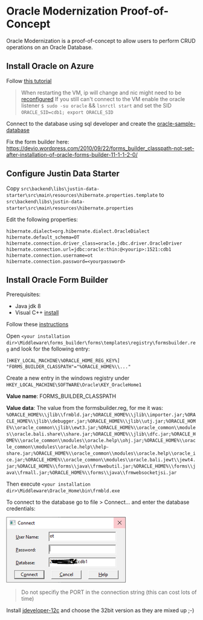 # Oracle Modernization Proof-of-Concept

Oracle Modernization is a proof-of-concept to allow users to perform CRUD operations on an Oracle Database.

## Install Oracle on Azure

Follow [this tutorial](https://docs.microsoft.com/en-us/azure/virtual-machines/workloads/oracle/oracle-database-quick-create#code-try-1)

> When restarting the VM, ip will change and nic might need to be [reconfigured](https://docs.microsoft.com/en-us/azure/virtual-machines/troubleshooting/reset-network-interface)
> If you still can't connect to the VM enable the oracle listener `$ sudo -su oracle` && `lsnrctl start` and set the SID `ORACLE_SID=cdb1; export ORACLE_SID`

Connect to the database using sql developer and create the [oracle-sample-database](https://www.oracletutorial.com/getting-started/oracle-sample-database/)

Fix the form builder here:
https://devio.wordpress.com/2010/09/22/forms_builder_classpath-not-set-after-installation-of-oracle-forms-builder-11-1-1-2-0/

## Configure Justin Data Starter

Copy `src\backend\libs\justin-data-starter\src\main\resources\hibernate.properties.template` to `src\backend\libs\justin-data-starter\src\main\resources\hibernate.properties`

Edit the following properties:

```config
hibernate.dialect=org.hibernate.dialect.OracleDialect
hibernate.default_schema=OT
hibernate.connection.driver_class=oracle.jdbc.driver.OracleDriver
hibernate.connection.url=jdbc:oracle:thin:@<yourip>:1521:cdb1
hibernate.connection.username=ot
hibernate.connection.password=<yourpassword>
```

## Install Oracle Form Builder

Prerequisites:

- Java jdk 8
- Visual C++ [install](https://www.microsoft.com/en-us/download/details.aspx?id=40784)

Follow these [instructions](https://oracle-base.com/articles/12c/standalone-forms-builder-12c-installation-on-windows-1221)

Open `<your installation dir>\Middleware\forms_builder\forms\templates\registry\formsbuilder.reg` and look for the following entry:

```
[HKEY_LOCAL_MACHINE\%ORACLE_HOME_REG_KEY%]
"FORMS_BUILDER_CLASSPATH"="%ORACLE_HOME%\\..."
```

Create a new entry in the windows registry under `HKEY_LOCAL_MACHINE\SOFTWARE\Oracle\KEY_OracleHome1`

**Value name**: FORMS_BUILDER_CLASSPATH

**Value data**: The value from the formsbuilder.reg, for me it was: `%ORACLE_HOME%\\jlib\\frmbld.jar;%ORACLE_HOME%\\jlib\\importer.jar;%ORACLE_HOME%\\jlib\\debugger.jar;%ORACLE_HOME%\\jlib\\utj.jar;%ORACLE_HOME%\\oracle_common\\jlib\\ewt3.jar;%ORACLE_HOME%\\oracle_common\\modules\\oracle.bali.share\\share.jar;%ORACLE_HOME%\\jlib\\dfc.jar;%ORACLE_HOME%\\oracle_common\\modules\\oracle.help\\ohj.jar;%ORACLE_HOME%\\oracle_common\\modules\\oracle.help\\help-share.jar;%ORACLE_HOME%\\oracle_common\\modules\\oracle.help\\oracle_ice.jar;%ORACLE_HOME%\\oracle_common\\modules\\oracle.bali.jewt\\jewt4.jar;%ORACLE_HOME%\\forms\\java\\frmwebutil.jar;%ORACLE_HOME%\\forms\\java\\frmall.jar;%ORACLE_HOME%\\forms\\java\\frmwebsocketjsi.jar`

Then execute `<your installation dir>\Middleware\Oracle_Home\bin\frmbld.exe`

To connect to the database go to file > Connect... and enter the database credentials:

![Connect To Oracle](docs/forms-connect.PNG)

> Do not specifiy the PORT in the connection string (this can cost lots of time)

Install [jdeveloper-12c](https://www.oracle.com/tools/downloads/jdev-v12120-downloads.html) and choose the 32bit version as they are mixed up ;-)
